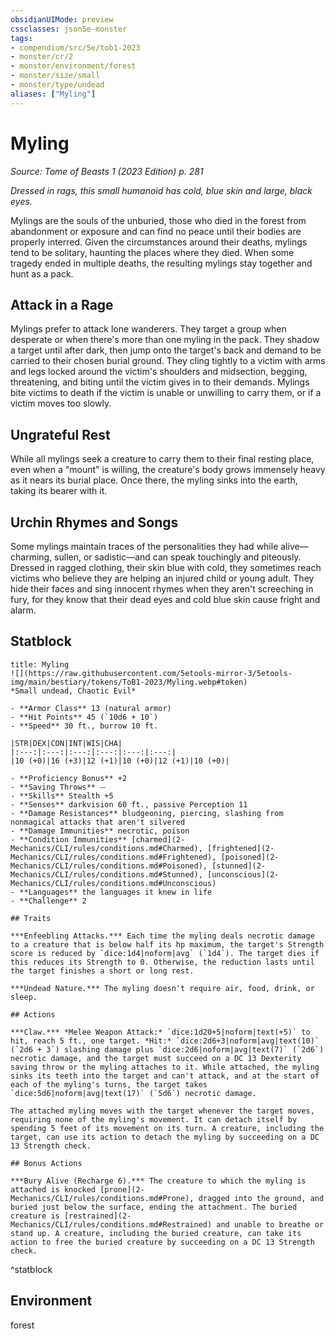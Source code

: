 ```yaml
---
obsidianUIMode: preview
cssclasses: json5e-monster
tags:
- compendium/src/5e/tob1-2023
- monster/cr/2
- monster/environment/forest
- monster/size/small
- monster/type/undead
aliases: ["Myling"]
---
```

# Myling
*Source: Tome of Beasts 1 (2023 Edition) p. 281*  

*Dressed in rags, this small humanoid has cold, blue skin and large, black eyes.*

Mylings are the souls of the unburied, those who died in the forest from abandonment or exposure and can find no peace until their bodies are properly interred. Given the circumstances around their deaths, mylings tend to be solitary, haunting the places where they died. When some tragedy ended in multiple deaths, the resulting mylings stay together and hunt as a pack.

## Attack in a Rage

Mylings prefer to attack lone wanderers. They target a group when desperate or when there's more than one myling in the pack. They shadow a target until after dark, then jump onto the target's back and demand to be carried to their chosen burial ground. They cling tightly to a victim with arms and legs locked around the victim's shoulders and midsection, begging, threatening, and biting until the victim gives in to their demands. Mylings bite victims to death if the victim is unable or unwilling to carry them, or if a victim moves too slowly.

## Ungrateful Rest

While all mylings seek a creature to carry them to their final resting place, even when a "mount" is willing, the creature's body grows immensely heavy as it nears its burial place. Once there, the myling sinks into the earth, taking its bearer with it.

## Urchin Rhymes and Songs

Some mylings maintain traces of the personalities they had while alive—charming, sullen, or sadistic—and can speak touchingly and piteously. Dressed in ragged clothing, their skin blue with cold, they sometimes reach victims who believe they are helping an injured child or young adult. They hide their faces and sing innocent rhymes when they aren't screeching in fury, for they know that their dead eyes and cold blue skin cause fright and alarm.

## Statblock

```ad-statblock
title: Myling
![](https://raw.githubusercontent.com/5etools-mirror-3/5etools-img/main/bestiary/tokens/ToB1-2023/Myling.webp#token)
*Small undead, Chaotic Evil*

- **Armor Class** 13 (natural armor)
- **Hit Points** 45 (`10d6 + 10`)
- **Speed** 30 ft., burrow 10 ft.

|STR|DEX|CON|INT|WIS|CHA|
|:---:|:---:|:---:|:---:|:---:|:---:|
|10 (+0)|16 (+3)|12 (+1)|10 (+0)|12 (+1)|10 (+0)|

- **Proficiency Bonus** +2
- **Saving Throws** ⏤
- **Skills** Stealth +5
- **Senses** darkvision 60 ft., passive Perception 11
- **Damage Resistances** bludgeoning, piercing, slashing from nonmagical attacks that aren't silvered
- **Damage Immunities** necrotic, poison
- **Condition Immunities** [charmed](2-Mechanics/CLI/rules/conditions.md#Charmed), [frightened](2-Mechanics/CLI/rules/conditions.md#Frightened), [poisoned](2-Mechanics/CLI/rules/conditions.md#Poisoned), [stunned](2-Mechanics/CLI/rules/conditions.md#Stunned), [unconscious](2-Mechanics/CLI/rules/conditions.md#Unconscious)
- **Languages** the languages it knew in life
- **Challenge** 2

## Traits

***Enfeebling Attacks.*** Each time the myling deals necrotic damage to a creature that is below half its hp maximum, the target's Strength score is reduced by `dice:1d4|noform|avg` (`1d4`). The target dies if this reduces its Strength to 0. Otherwise, the reduction lasts until the target finishes a short or long rest.

***Undead Nature.*** The myling doesn't require air, food, drink, or sleep.

## Actions

***Claw.*** *Melee Weapon Attack:* `dice:1d20+5|noform|text(+5)` to hit, reach 5 ft., one target. *Hit:* `dice:2d6+3|noform|avg|text(10)` (`2d6 + 3`) slashing damage plus `dice:2d6|noform|avg|text(7)` (`2d6`) necrotic damage, and the target must succeed on a DC 13 Dexterity saving throw or the myling attaches to it. While attached, the myling sinks its teeth into the target and can't attack, and at the start of each of the myling's turns, the target takes `dice:5d6|noform|avg|text(17)` (`5d6`) necrotic damage.

The attached myling moves with the target whenever the target moves, requiring none of the myling's movement. It can detach itself by spending 5 feet of its movement on its turn. A creature, including the target, can use its action to detach the myling by succeeding on a DC 13 Strength check.

## Bonus Actions

***Bury Alive (Recharge 6).*** The creature to which the myling is attached is knocked [prone](2-Mechanics/CLI/rules/conditions.md#Prone), dragged into the ground, and buried just below the surface, ending the attachment. The buried creature is [restrained](2-Mechanics/CLI/rules/conditions.md#Restrained) and unable to breathe or stand up. A creature, including the buried creature, can take its action to free the buried creature by succeeding on a DC 13 Strength check.
```
^statblock

## Environment

forest